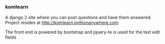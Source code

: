 ### komlearn
A django 2 site where you can post questions and have them answered. Project resides at http://komlearn.pythonanywhere.com

The front end is powered by bootstrap and jquery-te is used for the text edit fields

